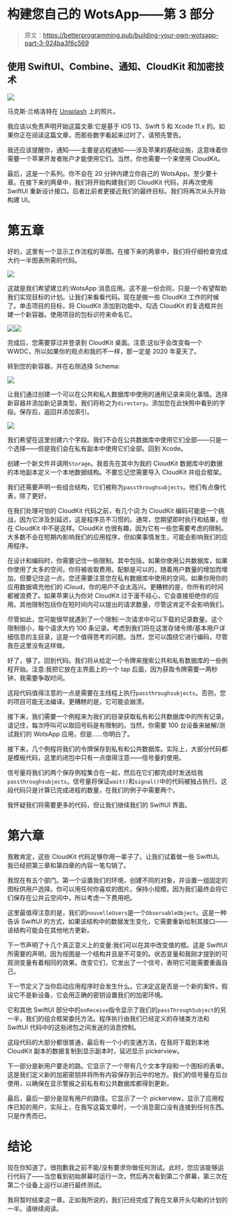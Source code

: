 # 构建您自己的 WotsApp——第 3 部分

> 原文：<https://betterprogramming.pub/building-your-own-wotsapp-part-3-924ba3f6c569>

## 使用 SwiftUI、Combine、通知、CloudKit 和加密技术

![](img/ba3b95215f0b9bb64ce9d25c79a4833a.png)

马克斯·兰格洛特在 [Unsplash](https://unsplash.com/?utm_source=unsplash&utm_medium=referral&utm_content=creditCopyText) 上的照片。

我应该以免责声明开始这篇文章:它是基于 iOS 13、Swift 5 和 Xcode 11.x 的。如果你正在阅读这篇文章，而那些数字看起来过时了，请预先警告。

我还应该提醒你，通知——主要是远程通知——涉及苹果的基础设施，这意味着你需要一个苹果开发者账户才能使用它们。当然，你也需要一个来使用 CloudKit。

最后，这是一个系列。你不会在 20 分钟内建立你自己的 WotsApp。至少要十章。在接下来的两章中，我们将开始构建我们的 CloudKit 代码，并再次使用 SwiftUI 重新设计接口。后者比前者更接近我们的最终目标。我们将再次从头开始构建 UI。

# 第五章

好的，这里有一个显示工作流程的草图。在接下来的两章中，我们将仔细检查完成大约一半图表所需的代码。

![](img/a940663b63a65e4147842983e446b15b.png)

这就是我们希望建立的:WotsApp 消息应用。这不是一份合同，只是一个有望帮助我们实现目标的计划。让我们来看看代码。现在是做一些 CloudKit 工作的时候了。单击项目的目标，将 CloudKit 添加到功能中。勾选 CloudKit 的复选框并创建一个新容器。使用项目的包标识符来命名它。

![](img/2a94f2e1b9e5b6bd62ff5cd4730eda5c.png)![](img/59d771cb780678003b256dd83448c128.png)

完成后，您需要穿过并登录到 CloudKit 桌面。注意:这似乎会改变每一个 WWDC，所以如果你的观点和我的不一样，那一定是 2020 年夏天了。

转到您的新容器，并在右侧选择 Schema:

![](img/02986d03ed06ceb8b549c0469c23d0a5.png)

让我们通过创建一个可以在公共和私人数据库中使用的通用记录来简化事情。选择新容器并添加新记录类型。我们将称之为`directory`。添加您在此快照中看到的字段。保存后，返回并添加索引。

![](img/b05a103c726e61434978048919b5fd14.png)

我们希望在这里创建六个字段。我们不会在公共数据库中使用它们全部——只是一个选择——但是我们会在私有副本中使用它们全部。回到 Xcode。

创建一个新文件并调用`Storage`。我首先在其中为我的 CloudKit 数据库中的数据的本地副本定义一个本地数据结构。不要忘记您需要导入 CloudKit 并组合框架。

我们还需要声明一些组合结构，它们被称为`passthroughsubjects`。他们有点像代表，除了更好。

在我们处理可怕的 CloudKit 代码之前，有几个词:为 CloudKit 编码可能是一个挑战，因为它涉及到延迟，这是程序员不习惯的。通常，您期望即时执行和结果，但在 CloudKit 中不是这样。CloudKit 也很有趣，因为它有一些您需要考虑的限制。大多数不会在短期内影响我们的应用程序，但如果事情发生，可能会影响我们的应用程序。

在设计和编码时，你需要记住一些限制。其中包括，如果你使用公共数据库，如果你使用了太多的空间，你将被收取费用。配额是可以的，随着用户数量的增加而增加，但要记住这一点。您还需要注意您在私有数据库中使用的空间。如果你用你的应用数据填充他们的 iCloud，你的用户不会太高兴。更糟糕的是，你所有的时间都被浪费了。如果苹果认为你对 CloudKit 过于漫不经心，它会直接拒绝你的应用。其他限制包括你在短时间内可以提出的请求数量，尽管这肯定不会影响我们。

尽管如此，您可能很早就遇到了一个限制:一次请求中可以下载的记录数量。这个限制很小，每个请求大约 100 条记录。考虑到我们将在这里存储令牌/基本用户详细信息的主目录，这是一个值得思考的问题。当然，您可以围绕它进行编码，尽管我在这里没有这样做。

好了，够了。回到代码。我们将从给定一个令牌来搜索公共和私有数据库的一些例程开始。注意:我把它放在主界面上的一个 tap 后面，因为获取令牌需要一两秒钟，我需要争取时间。

这段代码值得注意的一点是需要在主线程上执行`passthroughsubjects`。否则，您的项目可能无法编译。更糟糕的是，它可能会崩溃。

接下来，我们需要一个例程来为我们的目录获取私有和公共数据库中的所有记录。请记住，每次呼叫可以取回号码是有限制的。当然，你需要 100 台设备来破解/测试我们的 WotsApp 应用，但是……你明白了。

接下来，几个例程将我们的令牌保存到私有和公共数据库。实际上，大部分代码都是模板代码，这里的闭包中只有一点值得注意——信号量的使用。

信号量将我们的两个保存例程集合在一起，然后在它们都完成时发送给我`passthroughsubjects`。信号量将保证`wait()`和`signal()`中的代码被独占执行。这段代码只是计算已完成进程的数量，在我们的例子中需要两个。

我怀疑我们将需要更多的代码，但让我们继续我们的 SwiftUI 界面。

# 第六章

我敢肯定，这些 CloudKit 代码足够你用一辈子了。让我们试着做一些 SwiftUI。我已经把第三章和第四章的内容一笔勾销了。

我现在有五个部门。第一个设置我们的环境，创建不同的对象，并设置一组固定的图标供用户选择。你可以用任何你喜欢的图片。保持小规模。因为我们最终会将它们保存在公共云空间中，所以考虑一下费用吧。

这里最值得注意的是，我们的`nouvelleUsers`是一个`ObservableObject`。这是一种告诉 SwiftUI 的方式，如果该结构中的数据发生变化，它需要重新绘制其接口——该结构可能会在其他地方更新。

下一节声明了十几个真正意义上的变量:我们可以在其中改变值的框。这是 SwiftUI 所需要的声明，因为视图是一个结构并且是不可变的。状态变量和我刚才提到的可观测变量有着相同的效果。改变它们，它发出了一个信号，表明它可能需要重画自己。

下一节定义了当你启动应用程序时会发生什么。它决定这是否是一个新的案件。假设它不是新设备，它会用正确的密钥设置我们的加密环境。

它和其他 SwiftUI 部分中的`onReceive`指令显示了我们的`passThroughSubject`的另一半，我们的组合框架委托方法。程序执行由我们已经定义的存储类方法和 SwiftUI 代码中的这些闭包之间发送的消息控制。

这段代码的大部分都很普通，最后有一个小的变通方法，在我将下载到本地 CloudKit 副本的数据复制到显示副本时，延迟显示 pickerview。

下一部分是新用户要走的路。它显示了一个带有几个文本字段和一个图标的表单。这是我们定义新的加密密钥并将所有内容保存到云中的地方。我们的信号量在后台使用，以确保在显示警报之前私有和公共数据库都得到更新。

最后，最后一部分是现有用户的路径。它显示了一个 pickerview，显示了应用程序已知的用户，实际上，在我写这篇文章时，一个消息窗口没有连接到任何东西。只是作秀而已。

# 结论

现在你知道了。很抱歉我之前不能/没有要求你做任何测试。此时，您应该能够运行代码了——当您看到初始屏幕时运行一次，然后再次看到第二个屏幕，第三次在第二个设备上运行以进行最终测试。

我将暂时结束这一章。正如我所说的，我们已经完成了我在文章开头勾勒的计划的一半。请继续阅读。